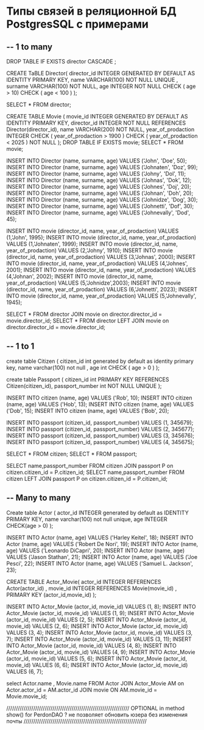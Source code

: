 # Типы связей в реляционной БД PostgresSQL с примерами

## -- 1 to many

DROP TABLE IF EXISTS director CASCADE ;


CREATE TaBLE Director(
director_id INTEGER GENERATED BY DEFAULT AS IDENTITY PRIMARY KEY,
name VARCHAR(100) NOT NULL UNIQUE ,
surname VARCHAR(100) NOT NULL,
age INTEGER NOT NULL CHECK ( age > 10) CHECK ( age < 100 )
);


SELECT * FROM director;

CREATE TABLE Movie (
movie_id INTEGER GENERATED BY DEFAULT AS IDENTITY PRIMARY KEY,
director_id INTEGER NOT NULL REFERENCES Director(director_id),
name VARCHAR(200) NOT NULL,
year_of_prodaction INTEGER CHECK ( year_of_prodaction > 1900 ) CHECK ( year_of_prodaction < 2025 ) NOT NULL
);
DROP TABLE IF EXISTS movie;
SELECT * FROM movie;

INSERT INTO Director (name, surname, age) VALUES ('John', 'Doe', 50);
INSERT INTO Director (name, surname, age) VALUES ('Johnaten', 'Doz', 99);
INSERT INTO Director (name, surname, age) VALUES ('Johny', 'Dol', 11);
INSERT INTO Director (name, surname, age) VALUES ('Johnas', 'Dok', 12);
INSERT INTO Director (name, surname, age) VALUES ('Johnes', 'Doj', 20);
INSERT INTO Director (name, surname, age) VALUES ('Johnan', 'Doh', 20);
INSERT INTO Director (name, surname, age) VALUES ('Johnidze', 'Dog', 30);
INSERT INTO Director (name, surname, age) VALUES ('Johnetti', 'Dof', 30);
INSERT INTO Director (name, surname, age) VALUES ('Johnevally', 'Dod', 45);

INSERT INTO movie (director_id, name, year_of_prodaction) VALUES (1,'John', 1995);
INSERT INTO movie (director_id, name, year_of_prodaction) VALUES (1,'Johnaten', 1999);
INSERT INTO movie (director_id, name, year_of_prodaction) VALUES (2,'Johny', 1910);
INSERT INTO movie (director_id, name, year_of_prodaction) VALUES (3,'Johnas', 2000);
INSERT INTO movie (director_id, name, year_of_prodaction) VALUES (4,'Johnes', 2001);
INSERT INTO movie (director_id, name, year_of_prodaction) VALUES (4,'Johnan', 2002);
INSERT INTO movie (director_id, name, year_of_prodaction) VALUES (5,'Johnidze',2003);
INSERT INTO movie (director_id, name, year_of_prodaction) VALUES (6,'Johnetti', 2023);
INSERT INTO movie (director_id, name, year_of_prodaction) VALUES (5,'Johnevally', 1945);


SELECT * FROM director JOIN movie on director.director_id = movie.director_id;
SELECT * FROM director LEFT JOIN movie on director.director_id = movie.director_id;

## -- 1 to 1


create table Citizen (
citizen_id int generated by default as identity primary key,
name varchar(100) not null ,
age int CHECK ( age > 0 )
);

create table Passport
(
citizen_id int PRIMARY KEY REFERENCES Citizen(citizen_id),
passport_number int NOT NULL UNIQUE
);


INSERT INTO citizen (name, age) VALUES  ('Rob', 10);
INSERT INTO citizen (name, age) VALUES  ('Hob', 13);
INSERT INTO citizen (name, age) VALUES  ('Dob', 15);
INSERT INTO citizen (name, age) VALUES  ('Bob', 20);

INSERT INTO passport (citizen_id, passport_number) VALUES (1, 345679);
INSERT INTO passport (citizen_id, passport_number) VALUES (2, 345677);
INSERT INTO passport (citizen_id, passport_number) VALUES (3, 345676);
INSERT INTO passport (citizen_id, passport_number) VALUES (4, 345675);


SELECT * FROM citizen;
SELECT * FROM passport;

SELECT name,passport_number FROM citizen JOIN passport P on citizen.citizen_id = P.citizen_id;
SELECT name,passport_number FROM citizen LEFT JOIN passport P on citizen.citizen_id = P.citizen_id;



## -- Many to many

Create table Actor (
actor_id INTEGER generated by default as IDENTITY PRIMARY KEY,
name varchar(100) not null unique,
age INTEGER CHECK(age > 0)
);

INSERT INTO Actor (name, age) VALUES ('Harley Keitel', 18);
INSERT INTO Actor (name, age) VALUES ('Robert De Nori', 19);
INSERT INTO Actor (name, age) VALUES ('Leonardo DiCapri', 20);
INSERT INTO Actor (name, age) VALUES ('Jason Stathan', 21);
INSERT INTO Actor (name, age) VALUES ('Joe Pesci', 22);
INSERT INTO Actor (name, age) VALUES ('Samuel L. Jackson', 23);

CREATE TABLE Actor_Movie(
actor_id INTEGER REFERENCES Actor(actor_id) ,
movie_id INTEGER REFERENCES Movie(movie_id) ,
PRIMARY KEY (actor_id,movie_id)
);

INSERT INTO Actor_Movie (actor_id, movie_id) VALUES (1, 8);
INSERT INTO Actor_Movie (actor_id, movie_id) VALUES (1, 9);
INSERT INTO Actor_Movie (actor_id, movie_id) VALUES (2, 5);
INSERT INTO Actor_Movie (actor_id, movie_id) VALUES (2, 6);
INSERT INTO Actor_Movie (actor_id, movie_id) VALUES (3, 4);
INSERT INTO Actor_Movie (actor_id, movie_id) VALUES (3, 7);
INSERT INTO Actor_Movie (actor_id, movie_id) VALUES (3, 11);
INSERT INTO Actor_Movie (actor_id, movie_id) VALUES (4, 8);
INSERT INTO Actor_Movie (actor_id, movie_id) VALUES (4, 9);
INSERT INTO Actor_Movie (actor_id, movie_id) VALUES (5, 6);
INSERT INTO Actor_Movie (actor_id, movie_id) VALUES (6, 6);
INSERT INTO Actor_Movie (actor_id, movie_id) VALUES (6, 7);


select Actor.name , Movie.name FROM Actor JOIN Actor_Movie AM on Actor.actor_id = AM.actor_id JOIN movie
ON AM.movie_id = Movie.movie_id;

////////////////////////////////////////////////////////////////
OPTIONAL<Person> in method show() for PerdonDAO ? не позволяет обновить юзера без изменения почты
////////////////////////////////////////////////////////////////
